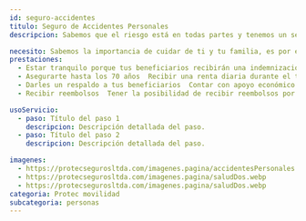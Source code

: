```yaml
---
id: seguro-accidentes
titulo: Seguro de Accidentes Personales
descripcion: Sabemos que el riesgo está e​​n todas partes y tenemos un seguro con el que te sentirás más protegido, sea porque te gusta salir en tu bicicleta, conduces tu carro con frecuencia o caminas tranquilo por un parque.Con el Seguro de Accidentes Personales te indemnizamos a ti o a tus beneficiarios en caso de que presentes alguna invalidez o fallezcas con motivo de una situación accidental. También tienes la posibilidad de contratar coberturas adicionales que complementan tu tranquilidad. Si te incapacitan, recibes una renta por cada día que no puedas trabajar o realizar tus actividades cotidianas con normalidad. Adicionalmente, te reembolsamos los gastos médicos en que incurras a causa de un accidente y que tu EPS o tu Seguro de Salud no cubran.

necesito: Sabemos la importancia de cuidar de ti y tu familia, es por ello que, te brindamos las mejores opciones que te permitirán disfrutar de los momentos más especiales de tu vida con tranquilidad.
prestaciones: 
  - Estar tranquilo porque tus beneficiarios recibirán una indemnización en caso de que fallezcas en un accidente o como consecuencia de este.
  - Asegurarte hasta los 70 años  Recibir una renta diaria durante el tiempo que tarde tu recuperación para que tú y tus seres queridos ​no pierdan su calidad de vida.
  - Darles un respaldo a tus beneficiarios  Contar con apoyo económico si quedas con una invalidez o desmembración a causa de un accidente.
  - Recibir reembolsos  Tener la posibilidad de recibir reembolsos por los gastos médicos en que incurras a consecuencia de un

usoServicio:
  - paso: Título del paso 1
    descripcion: Descripción detallada del paso.
  - paso: Título del paso 2
    descripcion: Descripción detallada del paso.

imagenes:
  - https://protecsegurosltda.com/imagenes.pagina/accidentesPersonales.webp
  - https://protecsegurosltda.com/imagenes.pagina/saludDos.webp
  - https://protecsegurosltda.com/imagenes.pagina/saludDos.webp
categoria: Protec movilidad
subcategoria: personas
---
```

